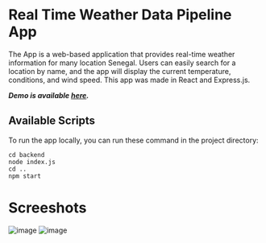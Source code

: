# Real Time Weather Data Pipeline App

The  App is a web-based application that provides real-time weather information for many location Senegal. Users can easily search for a location by name, and the app will display the current temperature, conditions, and wind speed. This app was made in React and Express.js.

***Demo is available [here](https://drive.google.com/file/d/1JljI9L7z8Q8N1XB0GEF7gTe9rIeLC1gB/view?usp=sharing).***

## Available Scripts

To run the app locally, you can run these command in the project directory:
```shell
cd backend
node index.js
cd ..
npm start
```

# Screeshots

![image](https://github.com/SalyDgn/weather-app/assets/86668140/c5e0c6a5-66a7-49e5-bab1-395e9515b08c)
![image](https://github.com/SalyDgn/weather-app/assets/86668140/423ea6f1-69d2-42f2-a795-1bf85be029c6)


